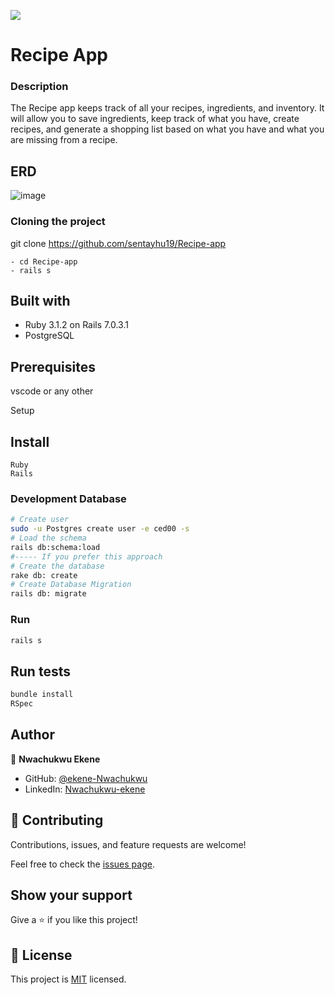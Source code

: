![](https://img.shields.io/badge/Microverse-blueviolet)
# Recipe App

### Description
The Recipe app keeps track of all your recipes, ingredients, and inventory. It will allow you to save ingredients, keep track of what you have, create recipes, and generate a shopping list based on what you have and what you are missing from a recipe.


## ERD
![image](https://raw.githubusercontent.com/microverseinc/curriculum-rails/main/recipe-app/images/recipe_erd_2_members.png?token=GHSAT0AAAAAABOWCPLA57LZBCWNNJLJ6BIEYXJSSPQ)

### Cloning the project

 git clone https://github.com/sentayhu19/Recipe-app <Your-Build-Directory>
``` 
- cd Recipe-app
- rails s
```


## Built with
- Ruby 3.1.2 on Rails 7.0.3.1
- PostgreSQL

## Prerequisites

vscode or any other

Setup
## Install
    Ruby
    Rails

### Development Database

```sh
# Create user
sudo -u Postgres create user -e ced00 -s
# Load the schema
rails db:schema:load
#----- If you prefer this approach
# Create the database
rake db: create
# Create Database Migration
rails db: migrate
```
### Run

```sh
rails s
```

## Run tests
```sh
bundle install
RSpec
```

## Author

👤 **Nwachukwu Ekene**

- GitHub: [@ekene-Nwachukwu](https://github.com/ekenecf)
- LinkedIn: [Nwachukwu-ekene](https://www.linkedin.com/in/nwachukwuekene/)

## 🤝 Contributing

Contributions, issues, and feature requests are welcome!

Feel free to check the [issues page](https://github.com/sentayhu19/Catalog-of-my-things/issues).

## Show your support

Give a ⭐️ if you like this project!

## 📝 License

This project is [MIT](./MIT.md) licensed.
